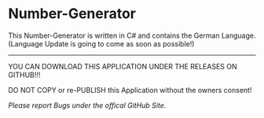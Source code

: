 # Number-Generator

This Number-Generator is written in C# and contains the German Language. (Language Update is going to come as soon as possible!)

----------------------------------------------------------------------------------------------------------------------------------------------------------------

YOU CAN DOWNLOAD THIS APPLICATION UNDER THE RELEASES ON GITHUB!!!

DO NOT COPY or re-PUBLISH this Application without the owners consent!

_Please report Bugs under the offical GitHub Site._
